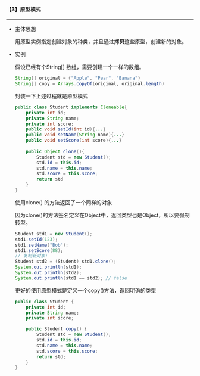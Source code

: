 #### 【3】原型模式

--------------

* 主体思想

  用原型实例指定创建对象的种类，并且通过**拷贝**这些原型，创建新的对象。

* 实例

  假设已经有个String[] 数组，需要创建一个一样的数组。

  ```java
  String[] original = {"Apple", "Pear", "Banana"}
  String[] copy = Arrays.copyOf(original, original.length)
  ```

  封装一下上述过程就是原型模式

  ```java
  public class Student implements Cloneable{
      private int id;
      private String name;
      private int score;
      public void setId(int id){...}
      public void setName(String name){...}
      public void setScore(int score){...}
      
      public Object clone(){
          Student std = new Student();
          std.id = this.id;
          std.name = this.name;
          std.score = this.score;
          return std
      }
  }
  ```

  使用clone() 的方法返回了一个同样的对象

  因为clone()的方法签名定义在Object中，返回类型也是Object，所以要强制转型。

  ```java
  Student std1 = new Student();
  std1.setId(123);
  std1.setName("Bob");
  std1.setScore(88);
  // 复制新对象:
  Student std2 = (Student) std1.clone();
  System.out.println(std1);
  System.out.println(std2);
  System.out.println(std1 == std2); // false
  ```

  更好的使用原型模式是定义一个copy()方法，返回明确的类型

  ```java
  public class Student {
      private int id;
      private String name;
      private int score;
  
      public Student copy() {
          Student std = new Student();
          std.id = this.id;
          std.name = this.name;
          std.score = this.score;
          return std;
      }
  }
  ```

  